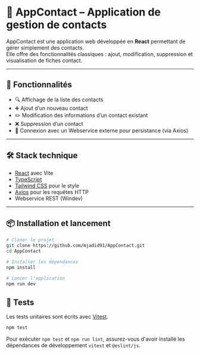 # 📇 AppContact – Application de gestion de contacts

AppContact est une application web développée en **React** permettant de gérer simplement des contacts.  
Elle offre des fonctionnalités classiques : ajout, modification, suppression et visualisation de fiches contact.

---

## 🚀 Fonctionnalités

- 🔍 Affichage de la liste des contacts
- ➕ Ajout d’un nouveau contact
- ✏️ Modification des informations d’un contact existant
- ❌ Suppression d’un contact
- 🔄 Connexion avec un Webservice externe pour persistance (via Axios)

---

## 🛠️ Stack technique

- [React](https://reactjs.org/) avec Vite
- [TypeScript](https://www.typescriptlang.org/)
- [Tailwind CSS](https://tailwindcss.com/) pour le style
- [Axios](https://axios-http.com/) pour les requêtes HTTP
- Webservice REST (Windev)

---

## 📦 Installation et lancement

```bash
# Cloner le projet
git clone https://github.com/mjadid91/AppContact.git
cd AppContact

# Installer les dépendances
npm install

# Lancer l'application
npm run dev
```

## 🧪 Tests

Les tests unitaires sont écrits avec [Vitest](https://vitest.dev/).

```bash
npm test
```

Pour exécuter `npm test` et `npm run lint`, assurez-vous d'avoir installé les dépendances de développement `vitest` et `@eslint/js`.
